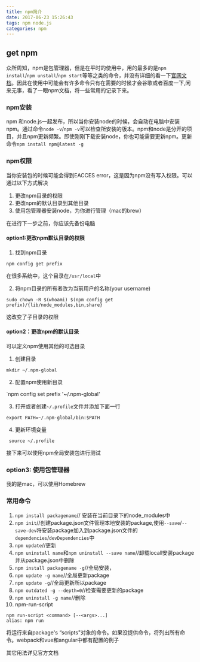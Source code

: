 ```yaml
---
title: npm简介
date: 2017-06-23 15:26:43
tags: npm node.js
categories: npm
---
```


## get npm 
众所周知，npm是包管理器，但是在平时的使用中，用的最多的是`npm install`/`npm unstall`/`npm start`等等之类的命令，并没有详细的看一下[官网文档](https://www.npmjs.com)。因此在使用中可能会有许多命令只有在需要的时候才会谷歌或者百度一下,闲来无事，看了一眼npm文档，将一些常用的记录下来。

### npm安装

npm 和node.js一起发布，所以当你安装node的时候，会自动在电脑中安装npm。通过命令`node -v`/`npm -v`可以检查所安装的版本。npm和node是分开的项目，并且npm更新频繁。即使刚刚下载安装node，你也可能需要更新npm。更新命令`npm install npm@latest -g`

### npm权限

当你安装包的时候可能会得到EACCES error，这是因为npm没有写入权限。可以通过以下方式解决

1. 更改npm目录的权限
2. 更改npm的默认目录到其他目录
3. 使用包管理器安装node，为你进行管理（mac的brew）

在进行下一步之前，你应该先备份电脑

#### option1:更改npm默认目录的权限
1. 找到npm目录

`npm config get prefix`

在很多系统中，这个目录在`/usr/local`中

2. 将npm目录的所有者改为当前用户的名称(your username)	 

`sudo chown -R $(whoami) $(npm config get prefix)/{lib/node_modules,bin,share}`

这改变了子目录的权限

#### option2：更改npm的默认目录
 
 可以定义npm使用其他的可选目录

 1. 创建目录

 `mkdir ~/.npm-global`

 2. 配置npm使用新目录

 `npm config set prefix '~/.npm-global'

3. 打开或者创建`~/.profile`文件并添加下面一行

`export PATH=~/.npm-global/bin:$PATH`

4. 更新环境变量

` source ~/.profile`

接下来可以使用npm全局安装包进行测试

### option3: 使用包管理器

我的是mac，可以使用Homebrew

### 常用命令

1. `npm install packagename`//	安装在当前目录下的node_modules中
2. `npm init`//创建package.json文件管理本地安装的package,使用`--save`/`--save-dev`将安装package加入到package.json文件的`dependencies`/`devDependencies`中
3. `npm update`//更新
4. `npm uninstall name`和`npm uninstall --save name`//卸载locall安装package并从package.json中删除
5. `npm install packagename -g`//全局安装，
6. `npm update -g name`//全局更新package
7. `npm update -g`//全局更新所以package
8. `npm outdated -g --depth=0`//检查需要更新的package
9. `npm uninstall -g name`//删除
10. npm-run-script
```
npm run-script <command> [--<args>...]
alias: npm run

```
将运行来自package's “scripts"对象的命令。如果没提供命令，将列出所有命令。webpack和vue和angular中都有配置的例子



其它用法详见官方文档
















